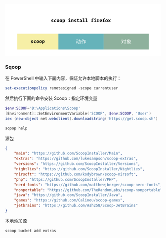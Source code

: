 ![img](../.vuepress/public/69f2db0e372074441ceb4f2fcf96d31d.png)

### Sqoop

在 PowerShell 中输入下面内容，保证允许本地脚本的执行：

```powershell
set-executionpolicy remotesigned -scope currentuser
```

然后执行下面的命令安装 Scoop：指定环境变量

```powershell
$env:SCOOP='D:\Applications\Scoop'
[Environment]::SetEnvironmentVariable('SCOOP', $env:SCOOP, 'User')
iex (new-object net.webclient).downloadstring('https://get.scoop.sh')
```



```powershell
sqoop help
```



源包

```json
{
    "main": "https://github.com/ScoopInstaller/Main",
    "extras": "https://github.com/lukesampson/scoop-extras",
    "versions": "https://github.com/ScoopInstaller/Versions",
    "nightlies": "https://github.com/ScoopInstaller/Nightlies",
    "nirsoft": "https://github.com/kodybrown/scoop-nirsoft",
    "php": "https://github.com/ScoopInstaller/PHP",
    "nerd-fonts": "https://github.com/matthewjberger/scoop-nerd-fonts",
    "nonportable": "https://github.com/TheRandomLabs/scoop-nonportable",
    "java": "https://github.com/ScoopInstaller/Java",
    "games": "https://github.com/Calinou/scoop-games",
    "jetbrains": "https://github.com/Ash258/Scoop-JetBrains"
}
```



本地添加源

```powershell
scoop bucket add extras
```




